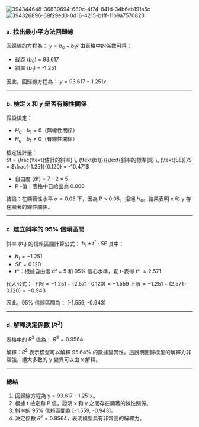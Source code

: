 ![394344648-36830694-680c-4f74-841d-34b6eb191a5c](https://github.com/user-attachments/assets/b2db2d80-ce52-4d20-aaac-a055d22ec1c5)
![394326896-69f29ed3-0d16-4215-b1ff-11b9a7570823](https://github.com/user-attachments/assets/155ae30e-6dda-496f-9fbf-04c1bc8ce87d)

### a. 找出最小平方法回歸線
回歸線的方程為：
$y = b_0 + b_1 x$
由表格中的係數可得：
- 截距 ($b_0$) = 93.617
- 斜率 ($b_1$) = -1.251

因此，回歸線方程為：
$y = 93.617 - 1.251x$

---
### b. 檢定 x 和 y 是否有線性關係
假設檢定：
- $H_0: b_1 = 0$（無線性關係）
- $H_a: b_1 \neq 0$（有線性關係）

檢定統計量：\
$t = \frac{\text{估計的斜率} \, (\text{b1})}{\text{斜率的標準誤} \, (\text{SE})}$ = $\frac{-1.251}{0.120} = -10.471$

- 自由度 (df) = 7 - 2 = 5 
- P -值：表格中已給出為 0.000 

結論：在顯著性水平 $\alpha = 0.05$ 下，因為 P < 0.05，拒絕 $H_0$。結果表明 x 和 y 存在顯著的線性關係。

---
### c. 建立斜率的 95% 信賴區間
斜率 ($b_1$) 的信賴區間計算公式：
$b_1 \pm t^* \cdot SE$
其中：
- $b_1 = -1.251$
- $SE = 0.120$
- t*：根據自由度 df = 5 和 95% 信心水準，查 t-表得 t* $\approx 2.571$


代入公式：
$\text{下限} = -1.251 - (2.571 \cdot 0.120) = -1.559$
$\text{上限} = -1.251 + (2.571 \cdot 0.120) = -0.943$

因此，95% 信賴區間為：
[-1.559, -0.943]

---
### d. 解釋決定係數 ($R^2$)
表格中的 $R^2$ 值為：
$R^2 = 0.9564$

解釋：$R^2$ 表示模型可以解釋 $95.64\%$ 的數據變異性。這說明回歸模型的解釋力非常強，絕大多數的 y 變異可以由 x 解釋。

---
### 總結
1. 回歸線方程為 y = 93.617 - 1.251x。
2. 根據 t 檢定和 P 值，證明 x 和 y 之間存在顯著的線性關係。
3. 斜率的 95% 信賴區間為 [-1.559, -0.943]。
4. 決定係數 $R^2$ = 0.9564，表明模型具有非常高的解釋力。
